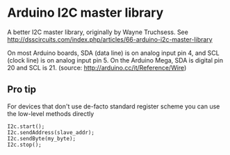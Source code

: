 # Arduino I2C master library

A better I2C master library, originally by Wayne Truchsess. See http://dsscircuits.com/index.php/articles/66-arduino-i2c-master-library

On most Arduino boards, SDA (data line) is on analog input pin 4, and SCL (clock line) is on analog input pin 5. On the Arduino Mega, SDA is digital pin 20 and SCL is 21. (source: http://arduino.cc/it/Reference/Wire)

## Pro tip

For devices that don't use de-facto standard register scheme you can use the low-level methods directly

    I2c.start();
    I2c.sendAddress(slave_addr);
    I2c.sendByte(my_byte);
    I2c.stop();
